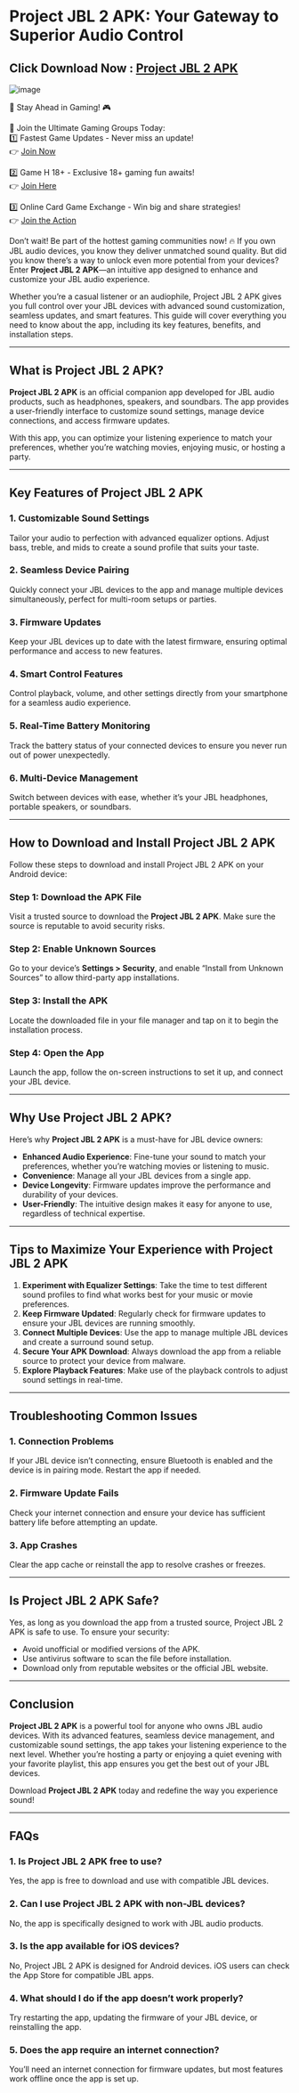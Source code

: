 # **Project JBL 2 APK: Your Gateway to Superior Audio Control**  

## Click Download Now : [Project JBL 2 APK](https://apkfyp.com/project-jbl-2.html)

![image](https://github.com/user-attachments/assets/d919c429-fb1d-41d4-9a67-e757c16912d4)

🚀 Stay Ahead in Gaming! 🎮  

📢 Join the Ultimate Gaming Groups Today:  
1️⃣ Fastest Game Updates - Never miss an update!  
👉 [Join Now](https://t.me/apk_fyp)  

2️⃣ Game H 18+ - Exclusive 18+ gaming fun awaits!  
👉 [Join Here](https://t.me/apkfypgame18)  

3️⃣ Online Card Game Exchange - Win big and share strategies!  
👉 [Join the Action](https://t.me/apkfypslotgamea)  

Don’t wait! Be part of the hottest gaming communities now! 🔥
If you own JBL audio devices, you know they deliver unmatched sound quality. But did you know there’s a way to unlock even more potential from your devices? Enter **Project JBL 2 APK**—an intuitive app designed to enhance and customize your JBL audio experience.  

Whether you’re a casual listener or an audiophile, Project JBL 2 APK gives you full control over your JBL devices with advanced sound customization, seamless updates, and smart features. This guide will cover everything you need to know about the app, including its key features, benefits, and installation steps.  

---

## **What is Project JBL 2 APK?**  

**Project JBL 2 APK** is an official companion app developed for JBL audio products, such as headphones, speakers, and soundbars. The app provides a user-friendly interface to customize sound settings, manage device connections, and access firmware updates.  

With this app, you can optimize your listening experience to match your preferences, whether you’re watching movies, enjoying music, or hosting a party.  

---

## **Key Features of Project JBL 2 APK**  

### 1. **Customizable Sound Settings**  
Tailor your audio to perfection with advanced equalizer options. Adjust bass, treble, and mids to create a sound profile that suits your taste.  

### 2. **Seamless Device Pairing**  
Quickly connect your JBL devices to the app and manage multiple devices simultaneously, perfect for multi-room setups or parties.  

### 3. **Firmware Updates**  
Keep your JBL devices up to date with the latest firmware, ensuring optimal performance and access to new features.  

### 4. **Smart Control Features**  
Control playback, volume, and other settings directly from your smartphone for a seamless audio experience.  

### 5. **Real-Time Battery Monitoring**  
Track the battery status of your connected devices to ensure you never run out of power unexpectedly.  

### 6. **Multi-Device Management**  
Switch between devices with ease, whether it’s your JBL headphones, portable speakers, or soundbars.  

---

## **How to Download and Install Project JBL 2 APK**  

Follow these steps to download and install Project JBL 2 APK on your Android device:  

### Step 1: Download the APK File  
Visit a trusted source to download the **Project JBL 2 APK**. Make sure the source is reputable to avoid security risks.  

### Step 2: Enable Unknown Sources  
Go to your device’s **Settings > Security**, and enable “Install from Unknown Sources” to allow third-party app installations.  

### Step 3: Install the APK  
Locate the downloaded file in your file manager and tap on it to begin the installation process.  

### Step 4: Open the App  
Launch the app, follow the on-screen instructions to set it up, and connect your JBL device.  

---

## **Why Use Project JBL 2 APK?**  

Here’s why **Project JBL 2 APK** is a must-have for JBL device owners:  

- **Enhanced Audio Experience**: Fine-tune your sound to match your preferences, whether you’re watching movies or listening to music.  
- **Convenience**: Manage all your JBL devices from a single app.  
- **Device Longevity**: Firmware updates improve the performance and durability of your devices.  
- **User-Friendly**: The intuitive design makes it easy for anyone to use, regardless of technical expertise.  

---

## **Tips to Maximize Your Experience with Project JBL 2 APK**  

1. **Experiment with Equalizer Settings**: Take the time to test different sound profiles to find what works best for your music or movie preferences.  
2. **Keep Firmware Updated**: Regularly check for firmware updates to ensure your JBL devices are running smoothly.  
3. **Connect Multiple Devices**: Use the app to manage multiple JBL devices and create a surround sound setup.  
4. **Secure Your APK Download**: Always download the app from a reliable source to protect your device from malware.  
5. **Explore Playback Features**: Make use of the playback controls to adjust sound settings in real-time.  

---

## **Troubleshooting Common Issues**  

### 1. **Connection Problems**  
If your JBL device isn’t connecting, ensure Bluetooth is enabled and the device is in pairing mode. Restart the app if needed.  

### 2. **Firmware Update Fails**  
Check your internet connection and ensure your device has sufficient battery life before attempting an update.  

### 3. **App Crashes**  
Clear the app cache or reinstall the app to resolve crashes or freezes.  

---

## **Is Project JBL 2 APK Safe?**  

Yes, as long as you download the app from a trusted source, Project JBL 2 APK is safe to use. To ensure your security:  

- Avoid unofficial or modified versions of the APK.  
- Use antivirus software to scan the file before installation.  
- Download only from reputable websites or the official JBL website.  

---

## **Conclusion**  

**Project JBL 2 APK** is a powerful tool for anyone who owns JBL audio devices. With its advanced features, seamless device management, and customizable sound settings, the app takes your listening experience to the next level. Whether you’re hosting a party or enjoying a quiet evening with your favorite playlist, this app ensures you get the best out of your JBL devices.  

Download **Project JBL 2 APK** today and redefine the way you experience sound!  

---

## **FAQs**  

### 1. **Is Project JBL 2 APK free to use?**  
Yes, the app is free to download and use with compatible JBL devices.  

### 2. **Can I use Project JBL 2 APK with non-JBL devices?**  
No, the app is specifically designed to work with JBL audio products.  

### 3. **Is the app available for iOS devices?**  
No, Project JBL 2 APK is designed for Android devices. iOS users can check the App Store for compatible JBL apps.  

### 4. **What should I do if the app doesn’t work properly?**  
Try restarting the app, updating the firmware of your JBL device, or reinstalling the app.  

### 5. **Does the app require an internet connection?**  
You’ll need an internet connection for firmware updates, but most features work offline once the app is set up.  
